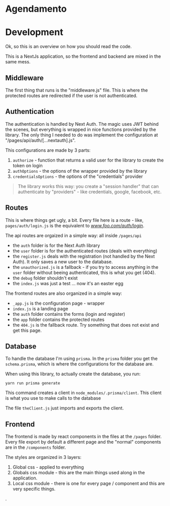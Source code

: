 # Agendamento

# Development
Ok, so this is an overview on how you should read the code.

This is a NextJs application, so the frontend and backend are mixed in the same
mess.

## Middleware
The first thing that runs is the "middleware.js" file. This is where the
protected routes are redirected if the user is not authenticated.

## Authentication
The authentication is handled by Next Auth. The magic uses JWT behind the scenes,
but everything is wrapped in nice functions provided by the library. The only
thing I needed to do was implement the configuration at
"/pages/api/auth/[...nextauth].js".

This configurations are made by 3 parts:
1. `authorize` - function that returns a valid user for the library to create the
token on login
1. `authOptions` - the options of the wrapper provided by the library
1. `credentialsOptions` - the options of the "credentials" provider

> The library works this way: you create a "session handler" that can authenticate
> by "providers" - like credentials, google, facebook, etc.

## Routes
This is where things get ugly, a bit. Every file here is a route - like,
`pages/auth/login.js` is the equivalent to _www.foo.com/auth/login_.

The api routes are orgaized in a simple way: all inside `/pages/api`
- the `auth` folder is for the Next Auth library
- the `user` folder is for the authenticated routes (deals with everything)
- the `register.js` deals with the registration (not handled by the Next Auth).
It only saves a new user to the database.
- the `unauthorized.js` is a fallback - if you try to access anything in the
`user` folder without beeing authenticated, this is what you get (404).
- the `debug` folder shouldn't exist
- the `index.js` was just a test ... now it's an easter egg

The frontend routes are also organized in a simple way:
- `_app.js` is the configuration page - wrapper
- `index.js` is a landing page
- the `auth` folder contains the forms (login and register)
- the `app` folder contains the protected routes
- the `404.js` is the fallback route. Try something that does not exist and get
this page.

## Database
To handle the database I'm using `prisma`. In the `prisma` folder you get the
`schema.prisma`, which is where the configurations for the database are.

When using this library, to actually create the database, you run:
```
yarn run prisma generate
```
This command creates a client in `node_modules/.prisma/client`. This client is
what you use to make calls to the database

The file `theClient.js` just imports and exports the client.

## Frontend
The frontend is made by react components in the files at the `/pages` folder.
Every file export by default a different page and the "normal" components are
in the `/components` folder.

The styles are organized in 3 layers:
1. Global css - applied to everything
1. Globals css module - this are the main things used along in the application.
1. Local css module - there is one for every page / component and this are
very specific things.



.
